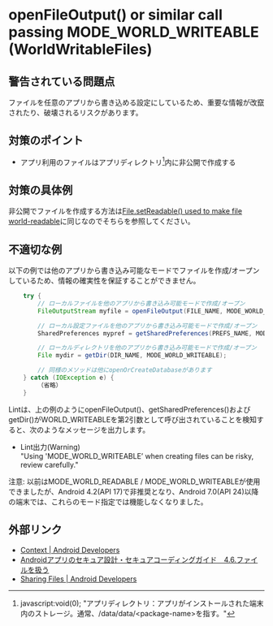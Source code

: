 # openFileOutput() or similar call passing MODE\_WORLD\_WRITEABLE (WorldWritableFiles)

## 警告されている問題点

ファイルを任意のアプリから書き込める設定にしているため、重要な情報が改竄されたり、破壊されるリスクがあります。

## 対策のポイント

- アプリ利用のファイルはアプリディレクトリ[^注釈1]内に非公開で作成する

## 対策の具体例

非公開でファイルを作成する方法は[File.setReadable() used to make file world-readable][4]に同じなのでそちらを参照してください。

## 不適切な例

以下の例では他のアプリから書き込み可能なモードでファイルを作成/オープンしているため、情報の確実性を保証することができません。

```java
    try {
        // ローカルファイルを他のアプリから書き込み可能モードで作成/オープン
        FileOutputStream myfile = openFileOutput(FILE_NAME, MODE_WORLD_WRITEABLE);

        // ローカル設定ファイルを他のアプリから書き込み可能モードで作成/オープン
        SharedPreferences mypref = getSharedPreferences(PREFS_NAME, MODE_WORLD_WRITEABLE);

        // ローカルディレクトリを他のアプリから書き込み可能モードで作成/オープン
        File mydir = getDir(DIR_NAME, MODE_WORLD_WRITEABLE);

        // 同様のメソッドは他にopenOrCreateDatabaseがあります
    } catch (IOException e) {
        （省略）
    }
```


Lintは、上の例のようにopenFileOutput()、getSharedPreferences()およびgetDir()がWORLD_WRITEABLEを第2引数として呼び出されていることを検知すると、次のようなメッセージを出力します。

-   Lint出力(Warning)  
    "Using 'MODE_WORLD_WRITEABLE’ when creating files can be risky, review carefully."

注意: 以前はMODE_WORLD_READABLE / MODE_WORLD_WRITEABLEが使用できましたが、Android 4.2(API 17)で非推奨となり、Android 7.0(API 24)以降の端末では、これらのモード指定では機能しなくなりました。

## 外部リンク

- [Context | Android Developers][1]
- [Androidアプリのセキュア設計・セキュアコーディングガイド　4.6.ファイルを扱う][2]  
- [Sharing Files | Android Developers][3]

[1]:https://developer.android.com/reference/android/content/Context.html
[2]:http://www.jssec.org/dl/android_securecoding/4_using_technology_in_a_safe_way.html#%E3%83%95%E3%82%A1%E3%82%A4%E3%83%AB%E3%82%92%E6%89%B1%E3%81%86
[3]:https://developer.android.com/training/secure-file-sharing/index.html
[4]:SetWorldReadable.md



[^注釈1]: javascript:void(0); "アプリディレクトリ：アプリがインストールされた端末内のストレージ。通常、/data/data/&lt;package-name&gt;を指す。"

